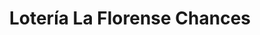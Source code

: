 ---
title: "Lotería La Florense Chances"
url: /heredia/loteria-la-florense-chances/
shop: lotería
---